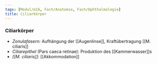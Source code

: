 ```yaml
---
tags: [Modul/m16, Fach/Anatomie, Fach/Ophthalmologie]
title: Ciliarkörper
---
```

### Ciliarkörper
- *Zonulafasern:* Aufhängung der [[Augenlinse]], Kraftübertragung [[M. ciliaris]]
- *Ciliarepithel* (Pars caeca retinae): Produktion des [[Kammerwasser]]s
- *[[M. ciliaris]]:* [[Akkommodation]]